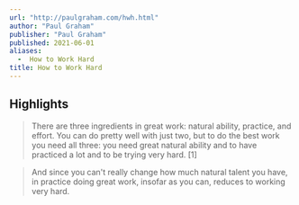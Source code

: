 ```yaml
---
url: "http://paulgraham.com/hwh.html"
author: "Paul Graham"
publisher: "Paul Graham"
published: 2021-06-01
aliases:
  -  How to Work Hard
title: How to Work Hard
---
```


## Highlights
> There are three ingredients in great work: natural ability, practice, and effort. You can do pretty well with just two, but to do the best work you need all three: you need great natural ability and to have practiced a lot and to be trying very hard. [1]

> And since you can't really change how much natural talent you have, in practice doing great work, insofar as you can, reduces to working very hard.

